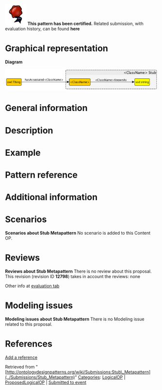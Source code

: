 [![](../images/thumb/b/b5/Certified.png/70px-Certified.png)](../Image/Certified.png "Certified.png") __This pattern has been certified.__
Related submission, with evaluation history, can be found __here__





#  Graphical representation


__Diagram__




[![Image:Stub-metapattern.png](../images/c/cd/Stub-metapattern.png)](../Image/Stub-metapattern.png "Image:Stub-metapattern.png")




#  General information


  




#  Description


  




#  Example


  




#  Pattern reference


#  Additional information


#  Scenarios



__Scenarios about Stub Metapattern__
No scenario is added to this Content OP.




#  Reviews



__Reviews about Stub Metapattern__
There is no review about this proposal.
This revision (revision ID __12798__) takes in account the reviews: none


Other info at [evaluation tab](http://ontologydesignpatterns.org/wiki/index.php?title=Submissions:Stub_Metapattern&action=evaluation "http://ontologydesignpatterns.org/wiki/index.php?title=Submissions:Stub_Metapattern&action=evaluation")




  




#  Modeling issues



__Modeling issues about Stub Metapattern__
There is no Modeling issue related to this proposal.




  




#  References


[Add a reference](index.php@title=Odp%253AAdd_reference&subject=Submissions%253AStub+Metapattern.html "http://ontologydesignpatterns.org/wiki/index.php?title=Odp:Add_reference&subject=Submissions%3AStub+Metapattern")


  






Retrieved from "[http://ontologydesignpatterns.org/wiki/Submissions:Stub\_Metapattern](../Submissions/Stub_Metapattern)"
 [Categories](http://ontologydesignpatterns.org/wiki/Special:Categories "Special:Categories"): [LogicalOP](../Category/LogicalOP "Category:LogicalOP") | [ProposedLogicalOP](../Category/ProposedLogicalOP "Category:ProposedLogicalOP") | [Submitted to event](../Category/Submitted_to_event "Category:Submitted to event")